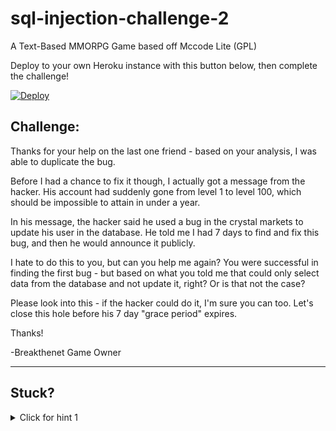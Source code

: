 # sql-injection-challenge-2

A Text-Based MMORPG Game based off Mccode Lite (GPL)

Deploy to your own Heroku instance with this button below, then complete the challenge!

[![Deploy](https://www.herokucdn.com/deploy/button.png)](https://heroku.com/deploy)

Challenge:
----------------------

Thanks for your help on the last one friend - based on your analysis, I was able to duplicate the bug.

Before I had a chance to fix it though, I actually got a message from the hacker. His account had suddenly gone from level 1 to level 100, which should be impossible to attain in under a year.

In his message, the hacker said he used a bug in the crystal markets to update his user in the database. He told me I had 7 days to find and fix this bug, and then he would announce it publicly. 

I hate to do this to you, but can you help me again? You were successful in finding the first bug - but based on what you told me that could only select data from the database and not update it, right? Or is that not the case?

Please look into this - if the hacker could do it, I'm sure you can too. Let's close this hole before his 7 day "grace period" expires.

Thanks!

-Breakthenet Game Owner

----------------------

Stuck? 
----------------------
<details> 
  <summary>Click for hint 1</summary>
   You need to inject into the Select query just like last time using a Union. [Look at the code](https://github.com/breakthenet/sql-injection-challenge-2/blob/master/cmarket.php#L108-L129) - note that after injecting into the select query, you must get past two error messages, then one of the things you just selected in your injected union gets passed as a parameter to the second query, which is an update to the user table! That's the vector.
</details>

